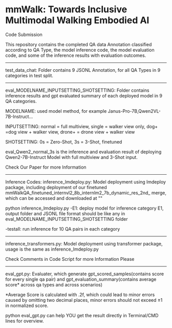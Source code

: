 # mmWalk: Towards Inclusive Multimodal Walking Embodied AI
Code Submission

This repository contains the completed QA data Annotation classified according to QA Type, the model inference code, the model evaluation code, and some of the inference results with evaluation outcomes.
___________________________________________________________________________________________________________
test_data_chat: Folder contains 9 JSONL Annotation, for all QA Types in 9 categories in test split.
___________________________________________________________________________________________________________
eval_MODELNAME_INPUTSETTING_SHOTSETTING: Folder contains inference results and gpt evaluated summary of each deployed model in 9 QA categories.

MODELNAME: used model method, for example Janus-Pro-7B,Qwen2VL-7B-Instruct...

INPUTSETTING: normal = full multiview, single = walker view only, dog+ =dog view + walker view, drone+ = drone view + walker view

SHOTSETTING: 0s = Zero-Shot, 3s = 3-Shot, finetuned

eval_Qwen2_normal_3s is the inference and evaluation result of deploying Qwen2-7B-Instruct Model with full multiview and 3-Shot input.

Check Our Paper for more Information
___________________________________________________________________________________________________________
Inference Codes:
inference_lmdeploy.py:  Model deployment using lmdeploy package, including deployment of our finetuned  mmWalkQA_finetuned_internvl2_8b_internlm2_7b_dynamic_res_2nd_ merge, which can be accessed and downloaded at ""

python inference_lmdeploy.py -E1: deploy model for inference category E1, output folder and JSONL file format should be like any in eval_MODELNAME_INPUTSETTING_SHOTSETTING folder

-testall: run inference for 10 QA pairs in each category
___________________________________________________________________________________________________________
inference_transformers.py: Model deployment using transformer package, usage is the same as inference_lmdeploy.py

Check Comments in Code Script for more Information Please
___________________________________________________________________________________________________________
eval_gpt.py: Evaluater, which generate gpt_scored_samples(contains score for every single qa pair) and gpt_evaluation_summary(contains average score* across qa types and across scenarios)

*Average Score is calculated with .2f, which could lead to minor errors caused by omitting two decimal places, minor errors should not exceed ±1 in normalized score.

python eval_gpt.py can help YOU get the result directly in Terminal/CMD lines for overview.
